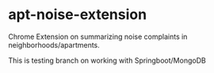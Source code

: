 # apt-noise-extension
Chrome Extension on summarizing noise complaints in neighborhoods/apartments.

This is testing branch on working with Springboot/MongoDB

